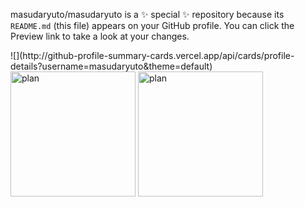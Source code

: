 masudaryuto/masudaryuto is a ✨ special ✨ repository because its `README.md` (this file) appears on your GitHub profile.
You can click the Preview link to take a look at your changes.



<!-- ![Anurag's GitHub stats](https://github-readme-stats.vercel.app/api?username=masudaryuto&show_icons=true&theme=radical) --!>
![](http://github-profile-summary-cards.vercel.app/api/cards/profile-details?username=masudaryuto&theme=default)

<img width="200" alt="plan" src="http://github-profile-summary-cards.vercel.app/api/cards/repos-per-language?username=masudaryuto&theme=default"> <img width="200" alt="plan" src="http://github-profile-summary-cards.vercel.app/api/cards/most-commit-language?username=masudaryuto&theme=default">
<!-- 
<img width="200" alt="plan" src="http://github-profile-summary-cards.vercel.app/api/cards/stats?username=masudaryuto&theme=default"> <img width="200" alt="plan" src="http://github-profile-summary-cards.vercel.app/api/cards/productive-time?username=masudaryuto&theme=default&utcOffset=8">


[![Top Langs](https://github-readme-stats.vercel.app/api/top-langs/?username=masudaryuto&layout=compact)](https://github.com/anuraghazra/github-readme-stats) 
 -->
 
